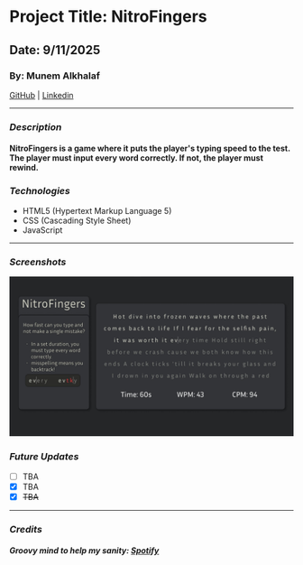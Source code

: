 # Project Title: NitroFingers
## Date: 9/11/2025
### By: Munem Alkhalaf

[GitHub](https://github.com/AndomiXD) |
[Linkedin](https://www.linkedin.com/in/munem-alkhalaf-520a222a6/) 

***

### ***Description***
#### NitroFingers is a game where it puts the player's typing speed to the test. The player must input every word correctly. If not, the player must rewind.

### ***Technologies***
* HTML5 (Hypertext Markup Language 5)
* CSS (Cascading Style Sheet)
* JavaScript
  
***
### ***Screenshots***
![NitroFingers' Layout](<Screenshot 2025-09-11 142803.jpg>)

### ***Future Updates***

- [ ] TBA
- [x] TBA
- [x] ~~TBA~~

***

### ***Credits***
##### Groovy mind to help my sanity: [Spotify](https://open.spotify.com/)